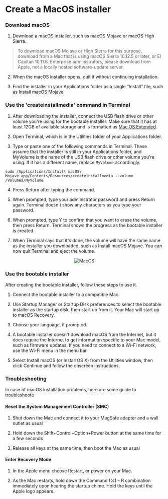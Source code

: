 # Create a MacOS installer


### Download macOS

1. Download a macOS installer, such as macOS Mojave or macOS High Sierra.

> To download macOS Mojave or High Sierra for this purpose, download from a Mac that is using macOS Sierra 10.12.5 or later, or El Capitan 10.11.6. Enterprise administrators, please download from Apple, not a locally hosted software-update server.

2. When the macOS installer opens, quit it without continuing installation.

3. Find the installer in your Applications folder as a single ”Install” file, such as Install macOS Mojave.

### Use the 'createinstallmedia' command in Terminal

1. After downloading the installer, connect the USB flash drive or other volume you're using for the bootable installer. Make sure that it has at least 12GB of available storage and is formatted as [Mac OS Extended](https://support.apple.com/en-vn/HT208496).

2. Open Terminal, which is in the Utilities folder of your Applications folder.

3. Type or paste one of the following commands in Terminal. These assume that the installer is still in your Applications folder, and MyVolume is the name of the USB flash drive or other volume you're using. If it has a different name, replace `MyVolume` accordingly.

```
sudo /Applications/Install\ macOS\ Mojave.app/Contents/Resources/createinstallmedia --volume /Volumes/MyVolume
```

4. Press Return after typing the command.

5. When prompted, type your administrator password and press Return again. Terminal doesn't show any characters as you type your password.

6. When prompted, type Y to confirm that you want to erase the volume, then press Return. Terminal shows the progress as the bootable installer is created.  

7. When Terminal says that it's done, the volume will have the same name as the installer you downloaded, such as Install macOS Mojave. You can now quit Terminal and eject the volume.

<p align="center">
  <img src="https://support.apple.com/library/content/dam/edam/applecare/images/en_US/macos/macos-high-sierra-terminal-create-bootable-installer.png" alt="MacOS">
</p>

### Use the bootable installer

After creating the bootable installer, follow these steps to use it.

1. Connect the bootable installer to a compatible Mac. 

2. Use Startup Manager or Startup Disk preferences to select the bootable installer as the startup disk, then start up from it. Your Mac will start up to macOS Recovery. 

3. Choose your language, if prompted.

4. A bootable installer doesn't download macOS from the Internet, but it does require the Internet to get information specific to your Mac model, such as firmware updates. If you need to connect to a Wi-Fi network, use the Wi-Fi menu  in the menu bar. 

5. Select Install macOS (or Install OS X) from the Utilities window, then click Continue and follow the onscreen instructions.

### Troubleshooting

In case of macOS installation problems, here are some guide to troubleshoote

#### Reset the System Management Controller (SMC)

1. Shut down the Mac and connect it to your MagSafe adapter and a wall outlet as usual

2. Hold down the Shift+Control+Option+Power button at the same time for a few seconds

3. Release all keys at the same time, then boot the Mac as usual

#### Enter Recovery Mode

1. In the Apple menu choose Restart, or power on your Mac.

2. As the Mac restarts, hold down the Command (⌘) – R combination immediately upon hearing the startup chime. Hold the keys until the Apple logo appears.
